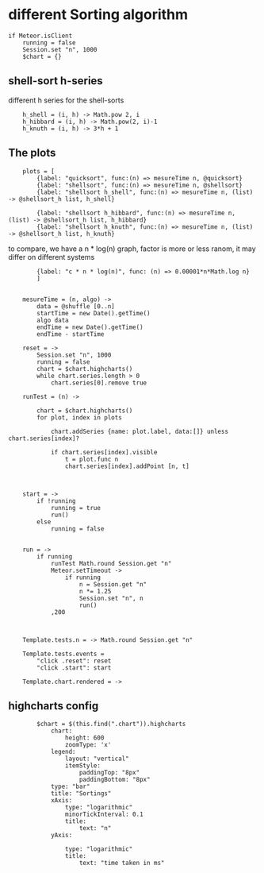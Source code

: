 # different Sorting algorithm
	
	if Meteor.isClient
		running = false
		Session.set "n", 1000
		$chart = {}

## shell-sort h-series

different h series for the shell-sorts

		h_shell = (i, h) -> Math.pow 2, i
		h_hibbard = (i, h) -> Math.pow(2, i)-1
		h_knuth = (i, h) -> 3*h + 1
	
	

## The plots



		plots = [
			{label: "quicksort", func:(n) => mesureTime n, @quicksort}
			{label: "shellsort", func:(n) => mesureTime n, @shellsort}
			{label: "shellsort h_shell", func:(n) => mesureTime n, (list) -> @shellsort_h list, h_shell}
			
			{label: "shellsort h_hibbard", func:(n) => mesureTime n, (list) -> @shellsort_h list, h_hibbard}
			{label: "shellsort h_knuth", func:(n) => mesureTime n, (list) -> @shellsort_h list, h_knuth}
		
to compare, we have a n * log(n) graph, factor is more or less ranom, it may differ on different systems

			{label: "c * n * log(n)", func: (n) => 0.00001*n*Math.log n}
			]
		
		
		mesureTime = (n, algo) ->
			data = @shuffle [0..n]
			startTime = new Date().getTime()
			algo data
			endTime = new Date().getTime()
			endTime - startTime
		
		reset = ->
			Session.set "n", 1000
			running = false
			chart = $chart.highcharts()
			while chart.series.length > 0 
				chart.series[0].remove true
		
		runTest = (n) ->

			chart = $chart.highcharts()
			for plot, index in plots
				
				chart.addSeries {name: plot.label, data:[]} unless chart.series[index]?

				if chart.series[index].visible
					t = plot.func n
					chart.series[index].addPoint [n, t]
				
			
		
		start = ->
			if !running
				running = true
				run()
			else
				running = false


		run = ->
			if running
				runTest Math.round Session.get "n"
				Meteor.setTimeout ->
					if running
						n = Session.get "n"
						n *= 1.25
						Session.set "n", n
						run()
				,200



		Template.tests.n = -> Math.round Session.get "n"

		Template.tests.events =
			"click .reset": reset
			"click .start": start

		Template.chart.rendered = ->
		
## highcharts config

			$chart = $(this.find(".chart")).highcharts
				chart:
					height: 600
					zoomType: 'x'
				legend:
					layout: "vertical"
					itemStyle:
						paddingTop: "8px"
						paddingBottom: "8px"
				type: "bar"
				title: "Sortings"
				xAxis:
					type: "logarithmic"
					minorTickInterval: 0.1
					title:
						text: "n"
				yAxis:

					type: "logarithmic"
					title:
						text: "time taken in ms"
				
			
		
